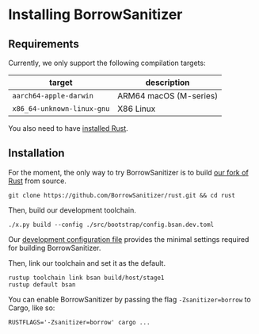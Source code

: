 # Installing BorrowSanitizer


## Requirements
Currently, we only support the following compilation targets:

|         **target**        | **description** |
|-------------------------|---------------|
| `aarch64-apple-darwin` |   ARM64 macOS (M-series)   |
|  `x86_64-unknown-linux-gnu` |    X86 Linux    |

You also need to have [installed Rust](https://www.rust-lang.org/tools/install).

## Installation

For the moment, the only way to try BorrowSanitizer is to build [our fork of Rust](https://github.com/BorrowSanitizer/rust) from source.
```
git clone https://github.com/BorrowSanitizer/rust.git && cd rust
```
Then, build our development toolchain.
```
./x.py build --config ./src/bootstrap/config.bsan.dev.toml
```
Our [development configuration file](https://github.com/BorrowSanitizer/rust/blob/bsan/src/bootstrap/defaults/config.bsan.dev.toml) provides the minimal settings required for building BorrowSanitizer.

Then, link our toolchain and set it as the default.
```
rustup toolchain link bsan build/host/stage1 
rustup default bsan
```
You can enable BorrowSanitizer by passing the flag `-Zsanitizer=borrow` to Cargo, like so:
```
RUSTFLAGS='-Zsanitizer=borrow' cargo ...
```
